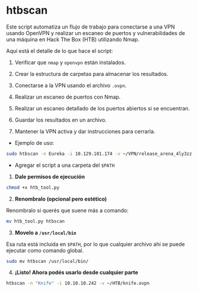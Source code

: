 # htbscan
Este script automatiza un flujo de trabajo para conectarse a una VPN usando OpenVPN y realizar un escaneo de puertos y vulnerabilidades de una máquina en Hack The Box (HTB) utilizando Nmap.

Aquí está el detalle de lo que hace el script:

1. Verificar que `nmap` y `openvpn` están instalados.
    
2. Crear la estructura de carpetas para almacenar los resultados.
    
3. Conectarse a la VPN usando el archivo `.ovpn`.
    
4. Realizar un escaneo de puertos con Nmap.
    
5. Realizar un escaneo detallado de los puertos abiertos si se encuentran.
    
6. Guardar los resultados en un archivo.
    
7. Mantener la VPN activa y dar instrucciones para cerrarla.

- Ejemplo de uso:

```zsh
sudo htbscan -n Eureka -i 10.129.101.174 -v ~/VPN/release_arena_4ly3zz.ovpn
```





- Agregar el script a una carpeta del `$PATH`

1. **Dale permisos de ejecución**

```bash
chmod +x htb_tool.py
```

2. **Renombralo (opcional pero estético)**

Renombralo si querés que suene más a comando:

```bash
mv htb_tool.py htbscan
```

3. **Movelo a `/usr/local/bin`**

Esa ruta está incluida en `$PATH`, por lo que cualquier archivo ahí se puede ejecutar como comando global.

```bash
sudo mv htbscan /usr/local/bin/
```

4. **¡Listo! Ahora podés usarlo desde cualquier parte**

```bash
htbscan -n "Knife" -i 10.10.10.242 -v ~/HTB/knife.ovpn
```
